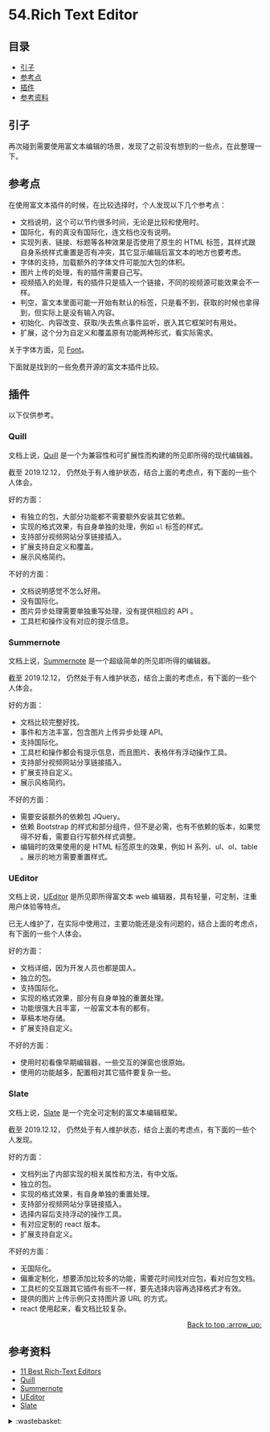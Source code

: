 # 54.Rich Text Editor
## <a name="index"></a> 目录
- [引子](#start)
- [参考点](#point)
- [插件](#plug)
- [参考资料](#reference)


## <a name="start"></a> 引子
再次碰到需要使用富文本编辑的场景，发现了之前没有想到的一些点，在此整理一下。


## <a name="point"></a> 参考点
在使用富文本插件的时候，在比较选择时，个人发现以下几个参考点：
- 文档说明，这个可以节约很多时间，无论是比较和使用时。
- 国际化，有的真没有国际化，连文档也没有说明。
- 实现列表、链接、标题等各种效果是否使用了原生的 HTML 标签，其样式跟自身系统样式重置是否有冲突，其它显示编辑后富文本的地方也要考虑。
- 字体的支持，加载额外的字体文件可能加大包的体积。
- 图片上传的处理，有的插件需要自己写。
- 视频插入的处理，有的插件只是插入一个链接，不同的视频源可能效果会不一样。
- 判空，富文本里面可能一开始有默认的标签，只是看不到，获取的时候也拿得到，但实际上是没有输入内容。
- 初始化、内容改变、获取/失去焦点事件监听，嵌入其它框架时有用处。
- 扩展，这个分为自定义和覆盖原有功能两种形式，看实际需求。

关于字体方面，见 [Font][url-segment-55]。

下面就是找到的一些免费开源的富文本插件比较。

## <a name="plug"></a> 插件
以下仅供参考。
### Quill
文档上说，[Quill][url-github-quill] 是一个为兼容性和可扩展性而构建的所见即所得的现代编辑器。

截至 2019.12.12， 仍然处于有人维护状态，结合上面的考虑点，有下面的一些个人体会。

好的方面：
- 有独立的包，大部分功能都不需要额外安装其它依赖。
- 实现的格式效果，有自身单独的处理，例如 `ul` 标签的样式。
- 支持部分视频网站分享链接插入。
- 扩展支持自定义和覆盖。
- 展示风格简约。

不好的方面：
- 文档说明感觉不怎么好用。
- 没有国际化。
- 图片异步处理需要单独重写处理，没有提供相应的 API 。
- 工具栏和操作没有对应的提示信息。

### Summernote
文档上说，[Summernote][url-github-summernote] 是一个超级简单的所见即所得的编辑器。

截至 2019.12.12， 仍然处于有人维护状态，结合上面的考虑点，有下面的一些个人体会。

好的方面：
- 文档比较完整好找。
- 事件和方法丰富，包含图片上传异步处理 API。
- 支持国际化。
- 工具栏和操作都会有提示信息，而且图片、表格伴有浮动操作工具。
- 支持部分视频网站分享链接插入。
- 扩展支持自定义。
- 展示风格简约。

不好的方面：
- 需要安装额外的依赖包 JQuery。
- 依赖 Bootstrap 的样式和部分组件，但不是必需，也有不依赖的版本，如果觉得不好看，需要自行写额外样式调整。
- 编辑时的效果使用的是 HTML 标签原生的效果，例如 H 系列、ul、ol、table 。展示的地方需要重置样式。


### UEditor
文档上说，[UEditor][url-github-ueditor] 是所见即所得富文本 web 编辑器，具有轻量，可定制，注重用户体验等特点。

已无人维护了，在实际中使用过，主要功能还是没有问题的，结合上面的考虑点，有下面的一些个人体会。

好的方面：
- 文档详细，因为开发人员也都是国人。
- 独立的包。
- 支持国际化。
- 实现的格式效果，部分有自身单独的重置处理。
- 功能很强大且丰富，一般富文本有的都有。
- 草稿本地存储。
- 扩展支持自定义。

不好的方面：
- 使用时初看像早期编辑器，一些交互的弹窗也很原始。
- 使用的功能越多，配置相对其它插件要复杂一些。

### Slate
文档上说，[Slate][url-github-slate] 是一个完全可定制的富文本编辑框架。

截至 2019.12.12， 仍然处于有人维护状态，结合上面的考虑点，有下面的一些个人发现。

好的方面：
- 文档列出了内部实现的相关属性和方法，有中文版。
- 独立的包。
- 实现的格式效果，有自身单独的重置处理。
- 支持部分视频网站分享链接插入。
- 选择内容后支持浮动的操作工具。
- 有对应定制的 react 版本。
- 扩展支持自定义。

不好的方面：
- 无国际化。
- 偏重定制化，想要添加比较多的功能，需要花时间找对应包，看对应包文档。
- 工具栏的交互跟其它插件有些不一样，要先选择内容再选择格式才有效。
- 提供的图片上传示例只支持图片源 URL 的方式。
- react 使用起来，看文档比较复杂。


<div align="right"><a href="#index">Back to top :arrow_up:</a></div>


## <a name="reference"></a> 参考资料
- [11 Best Rich-Text Editors][url-article]
- [Quill][url-docs-quill]
- [Summernote][url-docs-summernote]
- [UEditor][url-docs-ueditor]
- [Slate][url-docs-slate]


[url-base]:https://xxholic.github.io/segment


[url-article]:https://handsontable.com/blog/articles/2017/8/11-best-rich-text-editors
[url-github-summernote]:https://github.com/summernote/summernote/
[url-docs-summernote]:https://summernote.org/
[url-github-quill]:https://github.com/quilljs/quill
[url-docs-quill]:https://quilljs.com/
[url-github-ueditor]:https://github.com/fex-team/ueditor
[url-docs-ueditor]:http://ueditor.baidu.com/website/
[url-github-slate]:https://github.com/ianstormtaylor/slate
[url-docs-slate]:https://doodlewind.github.io/slate-doc-cn/
[url-segment-55]:https://github.com/XXHolic/segment/issues/62


<details>
<summary>:wastebasket:</summary>

以下内容与本文无关。

最近才知道涂鸦艺术家班克斯(Banksy)的画作《气球女孩》，在拍卖成交的那一刻，这个画自动下滑，变成了一条一条的纸片，原来这个画框装设了碎纸装置，而且是他自己装上去的。

![54-pic][url-local-pic]

这件作品曾被评为2017年英国最受欢迎的艺术作品。

![54-girls][url-local-girls]


</details>


[url-local-pic]:../images/54/pic.jpg
[url-local-girls]:../images/54/girls-and-balloons.jpg